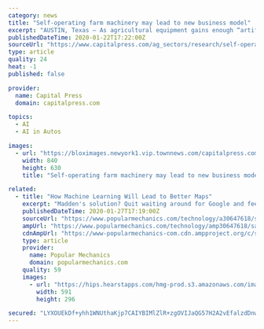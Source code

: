 ```yaml
---
category: news
title: "Self-operating farm machinery may lead to new business model"
excerpt: "AUSTIN, Texas — As agricultural equipment gains enough “artificial intelligence” to become fully autonomous, it’s likely to change the on-farm role of machinery, experts say. The cost and complexity of owning and maintaining driverless farm machinery may steer agriculture toward a fee-for-service model instead of growers buying ..."
publishedDateTime: 2020-01-22T17:22:00Z
sourceUrl: "https://www.capitalpress.com/ag_sectors/research/self-operating-farm-machinery-may-lead-to-new-business-model/article_345e9f7c-3cec-11ea-b368-cf7703dd0c58.html"
type: article
quality: 24
heat: -1
published: false

provider:
  name: Capital Press
  domain: capitalpress.com

topics:
  - AI
  - AI in Autos

images:
  - url: "https://bloximages.newyork1.vip.townnews.com/capitalpress.com/content/tncms/assets/v3/editorial/e/f8/ef8129d5-4597-5a29-9a1d-23ae242215b9/5bdb6085c006a.image.jpg?resize=840%2C630"
    width: 840
    height: 630
    title: "Self-operating farm machinery may lead to new business model"

related:
  - title: "How Machine Learning Will Lead to Better Maps"
    excerpt: "Madden's solution? Quit waiting around for Google and feed machine learning models a whole buffet of satellite images. It's faster, cheaper, and way easier to obtain satellite images than it is for a tech company to drive around grabbing street-view photos. The only problem: Roads can be occluded by buildings, trees, or even street signs."
    publishedDateTime: 2020-01-27T17:19:00Z
    sourceUrl: "https://www.popularmechanics.com/technology/a30647618/satellites-machine-learning-gps/"
    ampUrl: "https://www.popularmechanics.com/technology/amp30647618/satellites-machine-learning-gps/"
    cdnAmpUrl: "https://www-popularmechanics-com.cdn.ampproject.org/c/s/www.popularmechanics.com/technology/amp30647618/satellites-machine-learning-gps/"
    type: article
    provider:
      name: Popular Mechanics
      domain: popularmechanics.com
    quality: 59
    images:
      - url: "https://hips.hearstapps.com/hmg-prod.s3.amazonaws.com/images/new-york-buffalo-satellite-image-royalty-free-image-1579903636.jpg?crop=1xw:0.5xh;center,top&resize=1200:*"
        width: 591
        height: 296

secured: "LYXOUEkDf+yhh1WNUthaKjp7CAIYBIMlZlR+zgOVIJaQG57H2A2vEfalzdDnwBvBDjvrl7Q1kT30JM7C+BO3V4tbSVCqqycAZs/opMCXmpzaKaTBbKj/h96lPSSkNZVHPWG7bBHpyf2lqcq3rYjnvof5Jo3m2qJR9Ud7JHc50Vcyzh8i8yK3c4slD/vX7drMII6YPr+a90H63wnwzR5oj1epdg67xYJa7gWDlctfGz0/Vo0NvYbWlQTNE8gnYxBoGXRvtv3uS+u+G4g/lI30ZT0RRNEA6rcZmk8LKsEO6oU=;Aw2/8Q8eO1WD2s0siyeTZw=="
---
```


